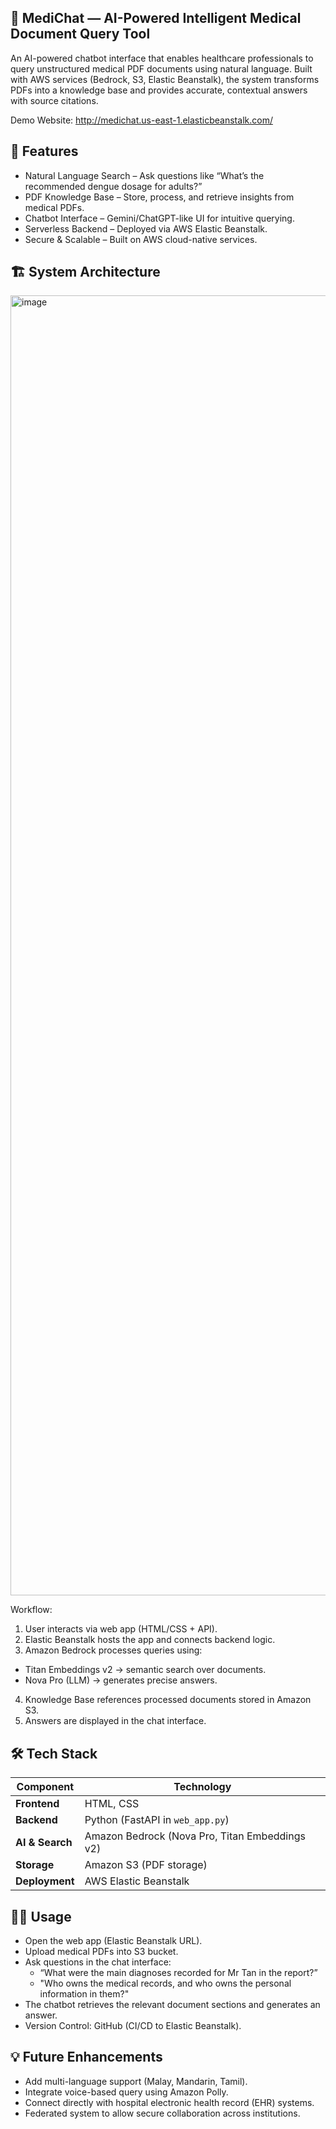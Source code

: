 🏥 MediChat — AI-Powered Intelligent Medical Document Query Tool
--------
An AI-powered chatbot interface that enables healthcare professionals to query unstructured medical PDF documents using natural language. Built with AWS services (Bedrock, S3, Elastic Beanstalk), the system transforms PDFs into a knowledge base and provides accurate, contextual answers with source citations.

Demo Website: http://medichat.us-east-1.elasticbeanstalk.com/

📌 Features
--------
- Natural Language Search – Ask questions like “What’s the recommended dengue dosage for adults?”
- PDF Knowledge Base – Store, process, and retrieve insights from medical PDFs.
- Chatbot Interface – Gemini/ChatGPT-like UI for intuitive querying.
- Serverless Backend – Deployed via AWS Elastic Beanstalk.
- Secure & Scalable – Built on AWS cloud-native services.

🏗️ System Architecture
--------
<img width="3280" height="2080" alt="image" src="https://github.com/user-attachments/assets/82028a8f-5d19-4546-8b31-3f1c539f8e18" />

Workflow:
1. User interacts via web app (HTML/CSS + API).
2. Elastic Beanstalk hosts the app and connects backend logic.
3. Amazon Bedrock processes queries using:
- Titan Embeddings v2 → semantic search over documents.
- Nova Pro (LLM) → generates precise answers.
4. Knowledge Base references processed documents stored in Amazon S3.
5. Answers are displayed in the chat interface.

🛠️ Tech Stack
--------
| **Component**     | **Technology**                  | 
|-------------------|---------------------------------|
| **Frontend**      | HTML, CSS| 
| **Backend** | Python (FastAPI in `web_app.py`) | 
| **AI & Search** | Amazon Bedrock (Nova Pro, Titan Embeddings v2) | 
| **Storage** | Amazon S3 (PDF storage) | 
| **Deployment**      | AWS Elastic Beanstalk  | 

🧑‍💻 Usage
--------
- Open the web app (Elastic Beanstalk URL).
- Upload medical PDFs into S3 bucket.
- Ask questions in the chat interface:
  - “What were the main diagnoses recorded for Mr Tan in the report?”
  - "Who owns the medical records, and who owns the personal information in them?"
- The chatbot retrieves the relevant document sections and generates an answer.
- Version Control: GitHub (CI/CD to Elastic Beanstalk).

💡 Future Enhancements
--------
- Add multi-language support (Malay, Mandarin, Tamil).
- Integrate voice-based query using Amazon Polly.
- Connect directly with hospital electronic health record (EHR) systems.
- Federated system to allow secure collaboration across institutions.
